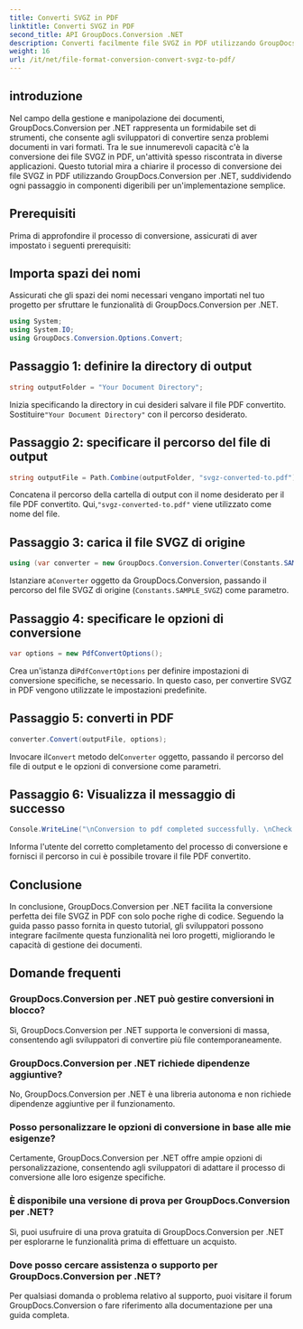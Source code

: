 ```yaml
---
title: Converti SVGZ in PDF
linktitle: Converti SVGZ in PDF
second_title: API GroupDocs.Conversion .NET
description: Converti facilmente file SVGZ in PDF utilizzando GroupDocs.Conversion per .NET. Esplora il tutorial passo passo e sfrutta le funzionalità di gestione dei documenti senza soluzione di continuità.
weight: 16
url: /it/net/file-format-conversion-convert-svgz-to-pdf/
---
```

## introduzione
Nel campo della gestione e manipolazione dei documenti, GroupDocs.Conversion per .NET rappresenta un formidabile set di strumenti, che consente agli sviluppatori di convertire senza problemi documenti in vari formati. Tra le sue innumerevoli capacità c'è la conversione dei file SVGZ in PDF, un'attività spesso riscontrata in diverse applicazioni. Questo tutorial mira a chiarire il processo di conversione dei file SVGZ in PDF utilizzando GroupDocs.Conversion per .NET, suddividendo ogni passaggio in componenti digeribili per un'implementazione semplice.
## Prerequisiti
Prima di approfondire il processo di conversione, assicurati di aver impostato i seguenti prerequisiti:

## Importa spazi dei nomi
Assicurati che gli spazi dei nomi necessari vengano importati nel tuo progetto per sfruttare le funzionalità di GroupDocs.Conversion per .NET.
```csharp
using System;
using System.IO;
using GroupDocs.Conversion.Options.Convert;
```

## Passaggio 1: definire la directory di output
```csharp
string outputFolder = "Your Document Directory";
```
 Inizia specificando la directory in cui desideri salvare il file PDF convertito. Sostituire`"Your Document Directory"` con il percorso desiderato.
## Passaggio 2: specificare il percorso del file di output
```csharp
string outputFile = Path.Combine(outputFolder, "svgz-converted-to.pdf");
```
 Concatena il percorso della cartella di output con il nome desiderato per il file PDF convertito. Qui,`"svgz-converted-to.pdf"` viene utilizzato come nome del file.
## Passaggio 3: carica il file SVGZ di origine
```csharp
using (var converter = new GroupDocs.Conversion.Converter(Constants.SAMPLE_SVGZ))
```
 Istanziare a`Converter` oggetto da GroupDocs.Conversion, passando il percorso del file SVGZ di origine (`Constants.SAMPLE_SVGZ`) come parametro.
## Passaggio 4: specificare le opzioni di conversione
```csharp
var options = new PdfConvertOptions();
```
 Crea un'istanza di`PdfConvertOptions` per definire impostazioni di conversione specifiche, se necessario. In questo caso, per convertire SVGZ in PDF vengono utilizzate le impostazioni predefinite.
## Passaggio 5: converti in PDF
```csharp
converter.Convert(outputFile, options);
```
 Invocare il`Convert` metodo del`Converter` oggetto, passando il percorso del file di output e le opzioni di conversione come parametri.
## Passaggio 6: Visualizza il messaggio di successo
```csharp
Console.WriteLine("\nConversion to pdf completed successfully. \nCheck output in {0}", outputFolder);
```
Informa l'utente del corretto completamento del processo di conversione e fornisci il percorso in cui è possibile trovare il file PDF convertito.

## Conclusione
In conclusione, GroupDocs.Conversion per .NET facilita la conversione perfetta dei file SVGZ in PDF con solo poche righe di codice. Seguendo la guida passo passo fornita in questo tutorial, gli sviluppatori possono integrare facilmente questa funzionalità nei loro progetti, migliorando le capacità di gestione dei documenti.
## Domande frequenti
### GroupDocs.Conversion per .NET può gestire conversioni in blocco?
Sì, GroupDocs.Conversion per .NET supporta le conversioni di massa, consentendo agli sviluppatori di convertire più file contemporaneamente.
### GroupDocs.Conversion per .NET richiede dipendenze aggiuntive?
No, GroupDocs.Conversion per .NET è una libreria autonoma e non richiede dipendenze aggiuntive per il funzionamento.
### Posso personalizzare le opzioni di conversione in base alle mie esigenze?
Certamente, GroupDocs.Conversion per .NET offre ampie opzioni di personalizzazione, consentendo agli sviluppatori di adattare il processo di conversione alle loro esigenze specifiche.
### È disponibile una versione di prova per GroupDocs.Conversion per .NET?
Sì, puoi usufruire di una prova gratuita di GroupDocs.Conversion per .NET per esplorarne le funzionalità prima di effettuare un acquisto.
### Dove posso cercare assistenza o supporto per GroupDocs.Conversion per .NET?
Per qualsiasi domanda o problema relativo al supporto, puoi visitare il forum GroupDocs.Conversion o fare riferimento alla documentazione per una guida completa.